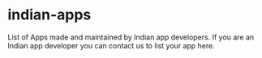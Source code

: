 # indian-apps
List of Apps made and maintained by Indian app developers. If you are an Indian app developer you can contact us to list your app here.
